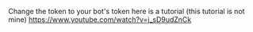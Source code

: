 Change the token to your bot's token here is a tutorial (this tutorial is not mine) https://www.youtube.com/watch?v=j_sD9udZnCk
